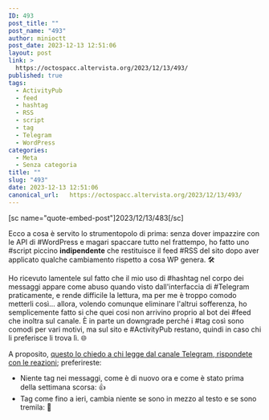 ```yaml
---
ID: 493
post_title: ""
post_name: "493"
author: minioctt
post_date: 2023-12-13 12:51:06
layout: post
link: >
  https://octospacc.altervista.org/2023/12/13/493/
published: true
tags:
  - ActivityPub
  - feed
  - hashtag
  - RSS
  - script
  - tag
  - Telegram
  - WordPress
categories:
  - Meta
  - Senza categoria
title: ""
slug: "493"
date: 2023-12-13 12:51:06
canonical_url:   https://octospacc.altervista.org/2023/12/13/493/
---
```

<!-- wp:paragraph -->
<p markdown="1">[sc name="quote-embed-post"]2023/12/13/483[/sc]</p>
<!-- /wp:paragraph -->

<!-- wp:paragraph -->
<p markdown="1">Ecco a cosa è servito lo strumentopolo di prima: senza dover impazzire con le API di #WordPress e magari spaccare tutto nel frattempo, ho fatto uno #script piccino <strong>indipendente</strong> che restituisce il feed #RSS del sito dopo aver applicato qualche cambiamento rispetto a cosa WP genera. 🛠️</p>
<!-- /wp:paragraph -->

<!-- wp:paragraph -->
<p markdown="1">Ho ricevuto lamentele sul fatto che il mio uso di #hashtag nel corpo dei messaggi appare come abuso quando visto dall'interfaccia di #Telegram praticamente, e rende difficile la lettura, ma per me è troppo comodo metterli così... allora, volendo comunque eliminare l'altrui sofferenza, ho semplicemente fatto si che quei cosi non arrivino proprio al bot dei #feed che inoltra sul canale. È in parte un downgrade perché i #tag così sono comodi per vari motivi, ma sul sito e #ActivityPub restano, quindi in caso chi li preferisce li trova lì. 🌐</p>
<!-- /wp:paragraph -->

<!-- wp:paragraph -->
<p markdown="1">A proposito, <u>questo lo chiedo a chi legge dal canale Telegram, rispondete con le reazioni</u>; preferireste:</p>
<!-- /wp:paragraph -->

<!-- wp:list -->
<ul><!-- wp:list-item -->
<li>Niente tag nei messaggi, come è di nuovo ora e come è stato prima della settimana scorsa: 👍</li>
<!-- /wp:list-item -->

<!-- wp:list-item -->
<li>Tag come fino a ieri, cambia niente se sono in mezzo al testo e se sono tremila: 🌚</li>
<!-- /wp:list-item --></ul>
<!-- /wp:list -->